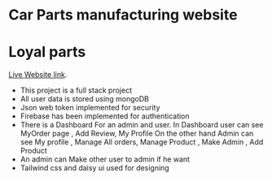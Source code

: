 # Car Parts manufacturing website
# Loyal parts

[Live Website link](https://loyal-car-parts.web.app).

- This project is a full stack project
- All user data is stored using mongoDB
- Json web token implemented for security
- Firebase has been implemented for authentication
- There is a Dashboard For an admin and user. In Dashboard user can see MyOrder page , Add Review, My Profile On the other hand Admin can see My profile , Manage All orders, Manage Product , Make Admin , Add Product
- An admin can Make other user to admin if he want
- Tailwind css and daisy ui used for designing